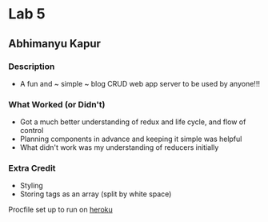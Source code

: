# Lab 5
## Abhimanyu Kapur


### Description
* A fun and ~ simple ~ blog CRUD web app server to be used by anyone!!!

### What Worked (or Didn't)
* Got a much better understanding of redux and life cycle, and flow of control
* Planning components in advance and keeping it simple was helpful
* What didn't work was my understanding of reducers initially

### Extra Credit
* Styling
* Storing tags as an array (split by white space)






Procfile set up to run on [heroku](https://devcenter.heroku.com/articles/getting-started-with-nodejs#deploy-the-app)
